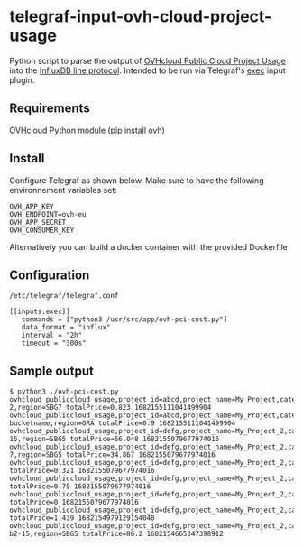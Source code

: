 # telegraf-input-ovh-cloud-project-usage
Python script to parse the output of [OVHcloud Public Cloud Project Usage](https://api.ovh.com/console/#/cloud/project/%7BserviceName%7D/usage/current~GET) into the [InfluxDB line protocol](https://docs.influxdata.com/influxdb/latest/reference/syntax/line-protocol/). Intended to be run via Telegraf's [exec](https://github.com/influxdata/telegraf/tree/master/plugins/inputs/exec) input plugin.

## Requirements
OVHcloud Python module (pip install ovh)

## Install
Configure Telegraf as shown below. Make sure to have the following environnement variables set:
```
OVH_APP_KEY
OVH_ENDPOINT=ovh-eu
OVH_APP_SECRET
OVH_CONSUMER_KEY
```
Alternatively you can build a docker container with the provided Dockerfile

## Configuration

`/etc/telegraf/telegraf.conf`
```
[[inputs.exec]]
   commands = ["python3 /usr/src/app/ovh-pci-cost.py"]
   data_format = "influx"
   interval = "2h"
   timeout = "300s"

```

## Sample output
```
$ python3 ./ovh-pci-cost.py 
ovhcloud_publiccloud_usage,project_id=abcd,project_name=My_Project,category=hourlyUsage,reference=d2-2,region=SBG7 totalPrice=0.823 1682155111041499904
ovhcloud_publiccloud_usage,project_id=abcd,project_name=My_Project,category=hourlyUsage,bucketName=s3-bucketname,region=GRA totalPrice=0.9 1682155111041499904
ovhcloud_publiccloud_usage,project_id=defg,project_name=My_Project_2,category=hourlyUsage,reference=b2-15,region=SBG5 totalPrice=66.048 1682155079677974016
ovhcloud_publiccloud_usage,project_id=defg,project_name=My_Project_2,category=hourlyUsage,reference=b2-7,region=SBG5 totalPrice=34.867 1682155079677974016
ovhcloud_publiccloud_usage,project_id=defg,project_name=My_Project_2,category=hourlyUsage,region=BHS3 totalPrice=0.321 1682155079677974016
ovhcloud_publiccloud_usage,project_id=defg,project_name=My_Project_2,category=hourlyUsage,region=SBG5 totalPrice=0.75 1682155079677974016
ovhcloud_publiccloud_usage,project_id=defg,project_name=My_Project_2,category=hourlyUsage,region=GRA totalPrice=0 1682155079677974016
ovhcloud_publiccloud_usage,project_id=defg,project_name=My_Project_2,category=resourcesUsage,type=gateway totalPrice=1.439 1682154979129154048
ovhcloud_publiccloud_usage,project_id=defg,project_name=My_Project_2,category=monthlyUsage,reference=win-b2-15,region=SBG5 totalPrice=86.2 1682154665347398912


```
